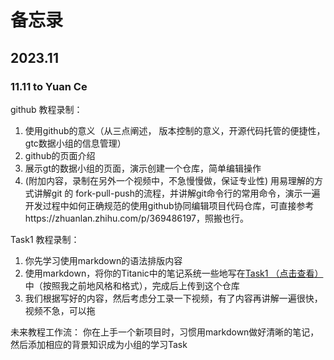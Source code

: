 # 备忘录  

## 2023.11
### 11.11 to Yuan Ce
github 教程录制：  
 1. 使用github的意义（从三点阐述， 版本控制的意义，开源代码托管的便捷性，gtc数据小组的信息管理）    
 2. github的页面介绍  
 3. 展示gt的数据小组的页面，演示创建一个仓库，简单编辑操作  
 4. (附加内容，录制在另外一个视频中，不急慢慢做，保证专业性)  用易理解的方式讲解git 的 fork-pull-push的流程，并讲解git命令行的常用命令，演示一遍开发过程中如何正确规范的使用github协同编辑项目代码仓库，可直接参考https://zhuanlan.zhihu.com/p/369486197，照搬也行。

Task1 教程录制： 
 1. 你先学习使用markdown的语法排版内容
 2. 使用markdown，将你的Titanic中的笔记系统一些地写在[Task1 （点击查看）](Task1.md)中（按照我之前地风格和格式），完成后上传到这个仓库
 3. 我们根据写好的内容，然后考虑分工录一下视频，有了内容再讲解一遍很快，视频不急，可以拖

未来教程工作流：
 你在上手一个新项目时，习惯用markdown做好清晰的笔记，然后添加相应的背景知识成为小组的学习Task
 
